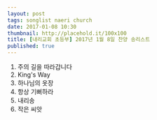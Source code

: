 ```yaml
---
layout: post
tags: songlist naeri church
date: 2017-01-08 10:30
thumbnail: http://placehold.it/100x100
title: [내리교회 초등부] 2017년 1월 8일 찬양 송리스트
published: true
---
```

<ol><li>주의 길을 따라갑니다</li><li>King's Way</li><li>하나님의 옷장</li><li>항상 기뻐하라</li><li>내리송</li><li>작은 씨앗</li></ol>